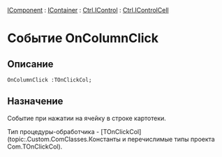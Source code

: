﻿---
Link: .Ctrl.IControlCell.@OnColumnClick
---

[IComponent](topic:Com.Custom.ComClasses.IComponent.Default) :
[IContainer](topic:Com.Custom.ComClasses.IContainer.Default) :
[Ctrl.IControl](topic:Com.Custom.ComClasses.Ctrl.IControl.Default) :
[Ctrl.IControlCell](Default)

# Событие OnColumnClick

## Описание

    OnColumnClick :TOnClickCol;

## Назначение

Событие при нажатии на ячейку в строке картотеки.

Тип процедуры-обработчика -
[TOnClickCol](topic:.Custom.ComClasses.Константы и перечислимые типы проекта Com.TOnClickCol).